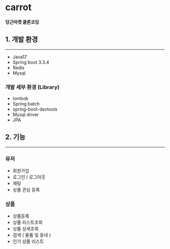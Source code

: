 # carrot

**당근마켓 클론코딩**

## 1. 개발 환경

---
 - Java17
 - Spring boot 3.3.4
 - Redis
 - Mysql

### 개발 세부 환경 (Library)
 - lombok
 - Spring batch
 - spring-boot-devtools
 - Mysql driver
 - JPA


## 2. 기능

---

 ### 유저

 - 회원가입
 - 로그인 / 로그아웃
 - 채팅
 - 상품 관심 등록

 ### 상품
 - 상품등록
 - 상품 리스트조회
 - 상품 상세조회
 - 검색 ( 물품 및 동네 )
 - 인기 상품 리스트






